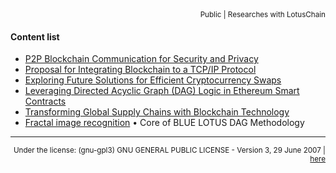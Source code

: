 <div align="right">
<sub>Public | Researches with LotusChain</sub>
</div>

#### Content list
- [P2P Blockchain Communication for Security and Privacy](https://github.com/blue-lotus-lab/LibExtentions/blob/main/Research/P2P-Benefits.md)
- [Proposal for Integrating Blockchain to a TCP/IP Protocol](https://github.com/blue-lotus-lab/LibExtentions/blob/main/Research/Integrating-Blockchain-to-a-TCPIP.md)
- [Exploring Future Solutions for Efficient Cryptocurrency Swaps](https://github.com/blue-lotus-lab/LibExtentions/blob/main/Research/Swap-New-Solutions.md)
- [Leveraging Directed Acyclic Graph (DAG) Logic in Ethereum Smart Contracts](https://github.com/blue-lotus-lab/LibExtentions/blob/main/Research/DAG-in-Blockchain-Use-Smartcontract.md)
- [Transforming Global Supply Chains with Blockchain Technology](https://github.com/blue-lotus-lab/LibExtentions/blob/main/Research/Global-Supply-Chains-With-Blockchain.md)
- [Fractal image recognition](https://github.com/blue-lotus-lab/LibExtentions/blob/main/Research/ImageRecognition.md) • Core of BLUE LOTUS DAG Methodology

---

<div align="right">
  <sup>
    Under the license: (gnu-gpl3) GNU GENERAL PUBLIC LICENSE - Version 3, 29 June 2007 | 
    <a href="./LICENSE">here</a> 
  </sup>
</div>
